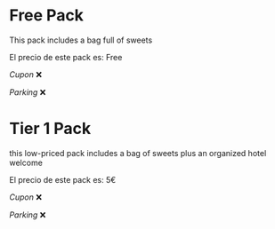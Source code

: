 # Free Pack

This pack includes a bag full of sweets

El precio de este pack es: Free

_Cupon_ ❌

_Parking_ ❌

# Tier 1 Pack

this low-priced pack includes a bag of sweets plus an organized hotel welcome 

El precio de este pack es: 5€

_Cupon_ ❌

_Parking_ ❌

